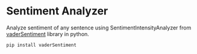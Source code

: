 # Sentiment Analyzer

Analyze sentiment of any sentence using SentimentIntensityAnalyzer from [vaderSentiment](https://github.com/cjhutto/vaderSentiment) library in python.

`` pip install vaderSentiment ``

